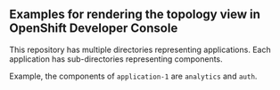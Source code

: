 ## Examples for rendering the topology view in OpenShift Developer Console

This repository has multiple directories representing applications. Each application has sub-directories representing components.

Example, the components of `application-1` are `analytics` and `auth`.